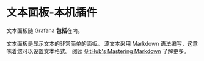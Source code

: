 # 文本面板-本机插件

文本面板随 Grafana **包括**在内。

文本面板是显示文本的非常简单的面板。 源文本采用 Markdown 语法编写，这意味着您可以设置文本格式。 阅读 [GitHub's Mastering Markdown](https://guides.github.com/features/mastering-markdown/) 了解更多。
